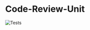 # Code-Review-Unit
![Tests](https://github.com/Siriusly-df/Code-Review-Unit/actions/workflows/tests.yml/badge.svg)

